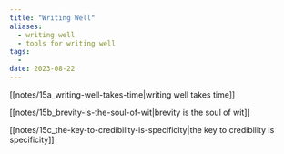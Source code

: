 ```yaml
---
title: "Writing Well"
aliases:
  - writing well
  - tools for writing well
tags:
  - 
date: 2023-08-22
---
```


[[notes/15a_writing-well-takes-time|writing well takes time]]

[[notes/15b_brevity-is-the-soul-of-wit|brevity is the soul of wit]]

[[notes/15c_the-key-to-credibility-is-specificity|the key to credibility is specificity]]